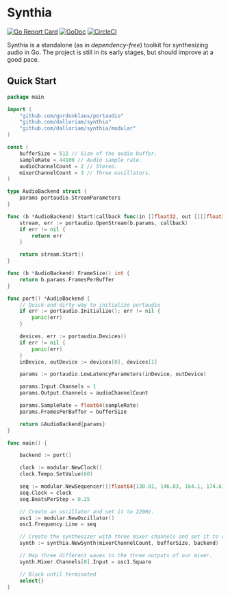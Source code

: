# Synthia
[![Go Report Card](https://goreportcard.com/badge/github.com/dalloriam/synthia)](https://goreportcard.com/report/github.com/dalloriam/synthia)
[![GoDoc](https://godoc.org/github.com/dalloriam/synthia?status.svg)](https://godoc.org/github.com/dalloriam/synthia)
[![CircleCI](https://circleci.com/gh/dalloriam/synthia.svg?style=svg)](https://circleci.com/gh/dalloriam/synthia)

Synthia is a standalone (as in _dependency-free_) toolkit for synthesizing audio in Go. The project is still in its
early stages, but should improve at a good pace.

## Quick Start

```go
package main

import (
	"github.com/gordonklaus/portaudio"
	"github.com/dalloriam/synthia"
	"github.com/dalloriam/synthia/modular"
)

const (
	bufferSize = 512 // Size of the audio buffer.
	sampleRate = 44100 // Audio sample rate.
	audioChannelCount = 2 // Stereo.
	mixerChannelCount = 3 // Three oscillators.
)

type AudioBackend struct {
	params portaudio.StreamParameters
}

func (b *AudioBackend) Start(callback func(in []float32, out [][]float32)) error {
	stream, err := portaudio.OpenStream(b.params, callback)
	if err != nil {
		return err
	}

	return stream.Start()
}

func (b *AudioBackend) FrameSize() int {
	return b.params.FramesPerBuffer
}

func port() *AudioBackend {
	// Quick-and-dirty way to initialize portaudio
	if err := portaudio.Initialize(); err != nil {
		panic(err)
	}

	devices, err := portaudio.Devices()
	if err != nil {
		panic(err)
	}
	inDevice, outDevice := devices[0], devices[1]

	params := portaudio.LowLatencyParameters(inDevice, outDevice)

	params.Input.Channels = 1
	params.Output.Channels = audioChannelCount

	params.SampleRate = float64(sampleRate)
	params.FramesPerBuffer = bufferSize

	return &AudioBackend{params}
}

func main() {

	backend := port()

	clock := modular.NewClock()
	clock.Tempo.SetValue(60)

	seq := modular.NewSequencer([]float64{130.81, 146.83, 164.1, 174.61, 196, 220, 246.94, 261.63})
	seq.Clock = clock
	seq.BeatsPerStep = 0.25

	// Create an oscillator and set it to 220Hz.
	osc1 := modular.NewOscillator()
	osc1.Frequency.Line = seq

	// Create the synthesizer with three mixer channels and set it to output to our speakers.
	synth := synthia.NewSynth(mixerChannelCount, bufferSize, backend)

	// Map three different waves to the three outputs of our mixer.
	synth.Mixer.Channels[0].Input = osc1.Square

	// Block until terminated
	select{}
}

```
